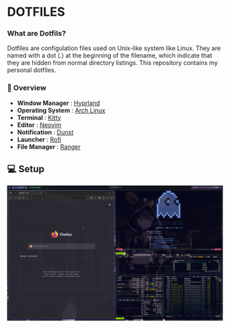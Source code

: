 # DOTFILES

### What are Dotfils?
Dotfiles are configulation files used on Unix-like system like Linux. They are 
named with a dot (.) at the beginning of the filename, which indicate that they
are hidden from normal directory listings. This repository contains my personal
dotfiles.

### 💾 Overview
- **Window Manager** : [Hyprland](https://github.com/hyprwm/Hyprland)
- **Operating System** : [Arch Linux](https://archlinux.org/)
- **Terminal** : [Kitty](https://sw.kovidgoyal.net/kitty/)
- **Editor** : [Neovim](https://neovim.io/https://neovim.io/)
- **Notification** : [Dunst](https://github.com/dunst-project/dunst)
- **Launcher** : [Rofi](https://github.com/davatorium/rofi)
- **File Manager** : [Ranger](https://github.com/ranger/ranger)

## 💻 Setup

![Screenshots](.screenshots/hyprland_scr.png)
## 


